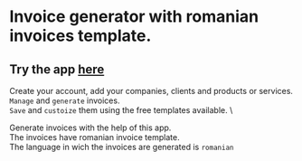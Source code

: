 # Invoice generator with romanian invoices template.

## Try the app [here](https://alexgarbacea.github.io/react-invoice-generator-RO/)

Create your account, add your companies, clients and products or services. \
`Manage` and `generate` invoices. \
`Save` and `custoize` them using the free templates available. \

Generate invoices with the help of this app.\
The invoices have romanian invoice template.\
The language in wich the invoices are generated is `romanian`


